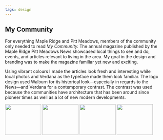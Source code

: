 ```yaml
---
tags: design
---
```


<article>
<h1>My Community</h1>
<section>
<P>For everything Maple Ridge and Pitt Meadows, members of the community only needed to read <em>My Community.</em> The annual magazine published by the Maple Ridge Pitt Meadows News showcased local things to see and do, events, and articles relevant to living in the area. My goal in the design and branding was to make the magazine familiar yet new and exciting.</P>
<p>Using vibrant colours I made the articles look fresh and interesting while local photos and Verdana as the typeface made them look familiar. The logo design used Walburn for its historical look—especially in regards to the News—and Verdana for a contemporary contrast. The contrast was used because the communities have architecture that has been around since pioneer times as well as a lot of new modern developments.</p></section>
<aside><div class="left">
    <a href="{{ site.url }}/images/MyCommunity1.jpg" class="fancybox" title="" rel="My Community"><img src="{{ site.url }}/images/MyCommunity1-thumb.jpg" width="118" height="100"></a>
    <a href="{{ site.url }}/images/MyCommunity2.jpg" class="fancybox" title="" rel="My Community"><img src="{{ site.url }}/images/MyCommunity2-thumb.jpg" width="118" height="100"></a>
    <a href="{{ site.url }}/images/MyCommunity3.jpg" class="fancybox" title="" rel="My Community"><img src="{{ site.url }}/images/MyCommunity3-thumb.jpg" width="118" height="100"></a>
    <a href="{{ site.url }}/images/MyCommunity4.jpg" class="fancybox" title="" rel="My Community"><img src="{{ site.url }}/images/MyCommunity4-thumb.jpg" width="118" height="100"></a>
</div></aside>
</article>
<div class="clear"></div>
